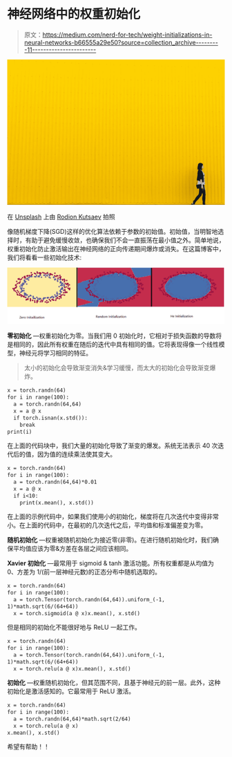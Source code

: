 # 神经网络中的权重初始化

> 原文：<https://medium.com/nerd-for-tech/weight-initializations-in-neural-networks-b66555a29e50?source=collection_archive---------11----------------------->

![](img/01a4f21b7508ec76eb42810c0bfc1d96.png)

在 [Unsplash](https://unsplash.com/s/photos/random-matrix?utm_source=unsplash&utm_medium=referral&utm_content=creditCopyText) 上由 [Rodion Kutsaev](https://unsplash.com/@frostroomhead?utm_source=unsplash&utm_medium=referral&utm_content=creditCopyText) 拍照

像随机梯度下降(SGD)这样的优化算法依赖于参数的初始值。初始值，当明智地选择时，有助于避免缓慢收敛，也确保我们不会一直振荡在最小值之外。简单地说，权重初始化防止激活输出在神经网络的正向传递期间爆炸或消失。在这篇博客中，我们将看看一些初始化技术:

![](img/9fa09b2e31bdf3741c21197335d179fc.png)

**零初始化** —权重初始化为零。当我们用 0 初始化时，它相对于损失函数的导数将是相同的，因此所有权重在随后的迭代中具有相同的值。它将表现得像一个线性模型，神经元将学习相同的特征。

> 太小的初始化会导致渐变消失&学习缓慢，而太大的初始化会导致渐变爆炸。

```
x = torch.randn(64)
for i in range(100):
  a = torch.randn(64,64)
  x = a @ x
  if torch.isnan(x.std()):
    break
print(i)
```

在上面的代码块中，我们大量的初始化导致了渐变的爆发。系统无法表示 40 次迭代后的值，因为值的连续乘法使其变大。

```
x = torch.randn(64)
for i in range(100):
  a = torch.randn(64,64)*0.01
  x = a @ x
  if i<10:
    print(x.mean(), x.std())
```

在上面的示例代码中，如果我们使用小的初始化，梯度将在几次迭代中变得非常小。在上面的代码中，在最初的几次迭代之后，平均值和标准偏差变为零。

**随机初始化** —权重被随机初始化为接近零(非零)。在进行随机初始化时，我们确保平均值应该为零&方差在各层之间应该相同。

**Xavier 初始化** —最常用于 sigmoid & tanh 激活功能。所有权重都是从均值为 0、方差为 1/(前一层神经元数)的正态分布中随机选取的。

```
x = torch.randn(64)
for i in range(100):
  a = torch.Tensor(torch.randn(64,64)).uniform_(-1, 1)*math.sqrt(6/(64+64))
  x = torch.sigmoid(a @ x)x.mean(), x.std()
```

但是相同的初始化不能很好地与 ReLU 一起工作。

```
x = torch.randn(64)
for i in range(100):
  a = torch.Tensor(torch.randn(64,64)).uniform_(-1, 1)*math.sqrt(6/(64+64))
  x = torch.relu(a @ x)x.mean(), x.std()
```

**初始化** —权重随机初始化，但其范围不同，且基于神经元的前一层。此外，这种初始化是激活感知的。它最常用于 ReLU 激活。

```
x = torch.randn(64)
for i in range(100):
  a = torch.randn(64,64)*math.sqrt(2/64)
  x = torch.relu(a @ x)
x.mean(), x.std()
```

希望有帮助！！